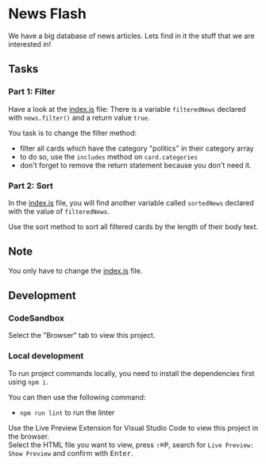 # News Flash

We have a big database of news articles. Lets find in it the stuff that we are interested in!

## Tasks

### Part 1: Filter

Have a look at the [index.js](./js/index.js) file: There is a variable `filteredNews` declared with `news.filter()` and a return value `true`.

You task is to change the filter method:

- filter all cards which have the category "politics" in their category array
- to do so, use the `includes` method on `card.categories`
- don't forget to remove the return statement because you don't need it.

### Part 2: Sort

In the [index.js](./js/index.js) file, you will find another variable called `sortedNews` declared with the value of `filteredNews`.

Use the sort method to sort all filtered cards by the length of their body text.

## Note

You only have to change the [index.js](./js/index.js) file.

## Development

### CodeSandbox

Select the "Browser" tab to view this project.

### Local development

To run project commands locally, you need to install the dependencies first using `npm i`.

You can then use the following command:

- `npm run lint` to run the linter

Use the Live Preview Extension for Visual Studio Code to view this project in the browser.  
Select the HTML file you want to view, press <kbd>⇧</kbd><kbd>⌘</kbd><kbd>P</kbd>, search for `Live Preview: Show Preview` and confirm with <kbd>Enter</kbd>.
